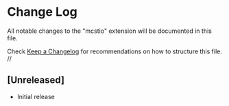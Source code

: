 # Change Log

All notable changes to the "mcstio" extension will be documented in this file.

Check [Keep a Changelog](http://keepachangelog.com/) for recommendations on how to structure this file.
//
## [Unreleased]

- Initial release